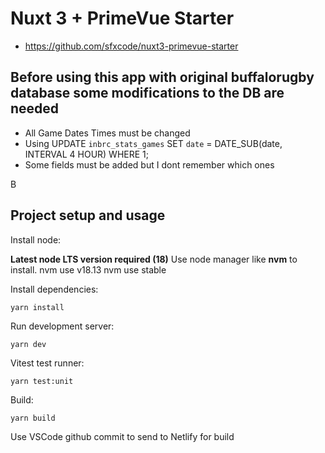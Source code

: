 # Nuxt 3 + PrimeVue Starter

- https://github.com/sfxcode/nuxt3-primevue-starter

## Before using this app with original buffalorugby database some modifications to the DB are needed

- All Game Dates Times must be changed
- Using UPDATE `inbrc_stats_games` SET `date` = DATE_SUB(date, INTERVAL 4 HOUR) WHERE 1;
- Some fields must be added but I dont remember which ones

B

## Project setup and usage

Install node:

**Latest node LTS version required (18)**
Use node manager like **nvm** to install.
nvm use v18.13
nvm use stable

Install dependencies:

```
yarn install
```

Run development server:

```
yarn dev
```

Vitest test runner:

```
yarn test:unit
```

Build:

```
yarn build
```

Use VSCode github commit to send to Netlify for build

```

```
